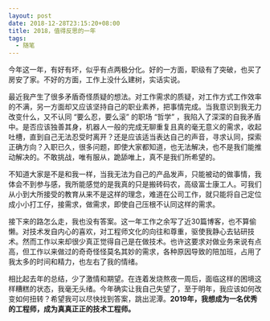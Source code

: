 ```yaml
---
layout: post
date: 2018-12-28T23:15:20+08:00
title: 2018，值得反思的一年
tags: 
  - 随笔
---
```


今年这一年，有好有坏，似乎有点两极分化。好的一方面，职级有了突破，也买了房安了家。不好的方面，工作上没什么建树，实话实说。

最近我产生了很多矛盾奇怪质疑的想法。对工作需求的质疑，对工作方式工作效率的不满，另一方面却又应该坚持自己的职业素养，把事情完成。当我意识到我无力改变什么，又不认同 “要么忍，要么滚” 的职场 “哲学” ，我陷入了深深的自我矛盾中。是否应该独善其身，机器人一般的完成无聊重复且真的毫无意义的需求，收起吐槽，直到自己无法忍受时离开？还是应该适当表达自己的声音，寻求认同，探索正确方向？入职已久，很多问题，即使大家都知道，也无法解决，也不是我们能推动解决的。不敢挑战，唯有服从，跪舔唯上，真不是我们所希望的。

不知道大家是不是和我一样，当我无法为自己的产品发声，只能被动的做事情，我体会不到参与感，我所能感觉的是我真的只是搬砖码农，高级富士康工人。可我们从小到大所接受的教育从来不是这样的理念，难道在公司工作，就只能将自己定位成小小打工仔，接需求，做需求，即使自己压根不认同这样的需求。

接下来的路怎么走，我也没有答案。这一年工作之余写了近30篇博客，也不算偷懒。对技术发自内心的喜欢，对工程师文化的向往和尊重，驱使我静心去钻研技术。然而工作以来却很少真正觉得自己是在做技术。也许这要求对做业务来说有点高，但工作以来做过的奇奇怪怪莫名其妙的需求，各种原因导致的陪加班，占用了我太多的时间和精力，也左右了我的情绪。

相比起去年的总结，少了激情和期望。在连着发烧熬夜一周后，面临这样的困境这样糟糕的状态，我毫无头绪。今年确实让我自己失望了，至于明年，我应该如何改变如何扭转？希望我可以尽快找到答案，跳出泥潭。**2019年，我想成为一名优秀的工程师，成为真真正正的技术工程师。**


